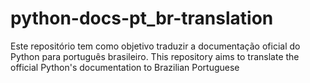 # python-docs-pt_br-translation
Este repositório tem como objetivo traduzir a documentação oficial do Python para português brasileiro. This repository aims to translate the official Python's documentation to Brazilian Portuguese
